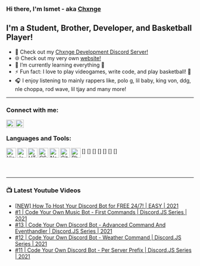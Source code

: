 ### Hi there, I'm Ismet - aka [Chxnge][website]

## I'm a Student, Brother, Developer, and Basketball Player!
- 🔭 Check out my [Chxnge Development Discord Server!][discord]
- 🌐 Check out my very own [website!][chxnge]
- 🌱 I’m currently learning everything 🤣
- ⚡ Fun fact: I love to play videogames, write code, and play basketball! 🤣
- 🎧 I enjoy listening to mainly rappers like, polo g, lil baby, king von, ddg, nle choppa, rod wave, lil tjay and many more!

---

### Connect with me:

[<img align="left" alt="https://www.youtube.com/channel/UCPEaJgSmjer00nbHH2HTC8A" width="22px" src="https://cdn.jsdelivr.net/npm/simple-icons@v4/icons/youtube.svg" />][website]
[<img align="left" alt="https://discord.com/invite/NwhTn79nKX" width="22px" src="https://cdn.jsdelivr.net/npm/simple-icons@v4/icons/discord.svg" />][discord]

<br />

### Languages and Tools:

[<img align="left" alt="Visual Studio Code" width="26px" src="https://cdn.jsdelivr.net/npm/simple-icons@v4/icons/visualstudiocode.svg" />]
[<img align="left" alt="Javascript" width="26px" src="https://cdn.jsdelivr.net/npm/simple-icons@v4/icons/javascript.svg" />]
[<img align="left" alt="HTML5" width="26px" src="https://cdn.jsdelivr.net/npm/simple-icons@v4/icons/html5.svg" />]
[<img align="left" alt="CSS" width="26px" src="https://cdn.jsdelivr.net/npm/simple-icons@v4/icons/css3.svg" />]
[<img align="left" alt="NodeJS" width="26px" src="https://cdn.jsdelivr.net/npm/simple-icons@v4/icons/node-dot-js.svg" />]
[<img align="left" alt="GitHub" width="26px" src="https://cdn.jsdelivr.net/npm/simple-icons@v4/icons/github.svg" />]
[<img align="left" alt="Photoshop" width="26px" src="https://cdn.jsdelivr.net/npm/simple-icons@v4/icons/adobephotoshop.svg" />]

<br />
<br />

---

### 📺 Latest Youtube Videos
<!-- YOUTUBE:START -->
- [[NEW] How To Host Your Discord Bot for FREE 24/7! | EASY | 2021](https://www.youtube.com/watch?v=cSZkFN4fYPY)
- [#1 | Code Your Own Music Bot - First Commands  | Discord.JS Series | 2021](https://www.youtube.com/watch?v=fctp5c4OKUs)
- [#13 | Code Your Own Discord Bot - Advanced Command And Eventhandler | Discord.JS Series | 2021](https://www.youtube.com/watch?v=TqHslPE-nYQ)
- [#12 | Code Your Own Discord Bot - Weather Command | Discord.JS Series | 2021](https://www.youtube.com/watch?v=sG9jPgb9NKE)
- [#11 | Code Your Own Discord Bot - Per Server Prefix | Discord.JS Series | 2021](https://www.youtube.com/watch?v=0UtKO9rKxyA)
<!-- YOUTUBE:END -->

[website]: https://www.youtube.com/channel/UCPEaJgSmjer00nbHH2HTC8A
[discord]: https://discord.com/invite/EXsKttjHGv
[chxnge]: https://chxnge.tk
